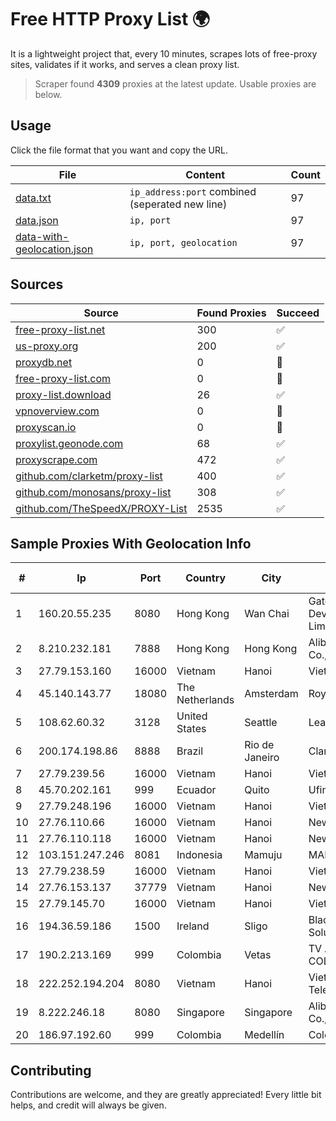 
# Free HTTP Proxy List 🌍

It is a lightweight project that, every 10 minutes, scrapes lots of free-proxy sites, validates if it works, and serves a clean proxy list.


> Scraper found **4309** proxies at the latest update. Usable proxies are below.

## Usage

Click the file format that you want and copy the URL.


|File|Content|Count|
|----|-------|-----|
|[data.txt](https://raw.githubusercontent.com/themiralay/Proxy-List-World/master/data.txt)|`ip_address:port` combined (seperated new line)|97|
|[data.json](https://raw.githubusercontent.com/themiralay/Proxy-List-World/master/data.json)|`ip, port`|97|
|[data-with-geolocation.json](https://raw.githubusercontent.com/themiralay/Proxy-List-World/master/data-with-geolocation.json)|`ip, port, geolocation`|97|

## Sources

|Source|Found Proxies|Succeed|
|------|-------------|-------|
|[free-proxy-list.net](https://free-proxy-list.net)|300|✅|
|[us-proxy.org](https://www.us-proxy.org)|200|✅|
|[proxydb.net](http://proxydb.net)|0|🚫|
|[free-proxy-list.com](https://free-proxy-list.com/?page=&port=&type%5B%5D=http&type%5B%5D=https&up_time=0&search=Search)|0|🚫|
|[proxy-list.download](https://www.proxy-list.download/HTTP)|26|✅|
|[vpnoverview.com](https://vpnoverview.com/privacy/anonymous-browsing/free-proxy-servers)|0|🚫|
|[proxyscan.io](https://www.proxyscan.io)|0|🚫|
|[proxylist.geonode.com](https://proxylist.geonode.com/api/proxy-list?limit=300&page=1&sort_by=lastChecked&sort_type=desc&protocols=http,https)|68|✅|
|[proxyscrape.com](https://api.proxyscrape.com/v2/?request=displayproxies&protocol=http&timeout=10000&country=all&ssl=all&anonymity=all)|472|✅|
|[github.com/clarketm/proxy-list](https://raw.githubusercontent.com/clarketm/proxy-list/master/proxy-list-raw.txt)|400|✅|
|[github.com/monosans/proxy-list](https://raw.githubusercontent.com/monosans/proxy-list/main/proxies/http.txt)|308|✅|
|[github.com/TheSpeedX/PROXY-List](https://raw.githubusercontent.com/TheSpeedX/PROXY-List/master/http.txt)|2535|✅|


## Sample Proxies With Geolocation Info

|#|Ip|Port|Country|City|Internet Service Provider|
|-|--|----|-------|----|-------------------------|
|1|160.20.55.235|8080|Hong Kong|Wan Chai|Gateway Technology Development Company Limited|
|2|8.210.232.181|7888|Hong Kong|Hong Kong|Alibaba (US) Technology Co., Ltd.|
|3|27.79.153.160|16000|Vietnam|Hanoi|Viettel Corporation|
|4|45.140.143.77|18080|The Netherlands|Amsterdam|RoyaleHosting BV|
|5|108.62.60.32|3128|United States|Seattle|Leaseweb USA, Inc.|
|6|200.174.198.86|8888|Brazil|Rio de Janeiro|Claro S.A|
|7|27.79.239.56|16000|Vietnam|Hanoi|Viettel Corporation|
|8|45.70.202.161|999|Ecuador|Quito|Ufinet Panama S.A.|
|9|27.79.248.196|16000|Vietnam|Hanoi|Viettel Corporation|
|10|27.76.110.66|16000|Vietnam|Hanoi|Newass2011xDSLHCMC|
|11|27.76.110.118|16000|Vietnam|Hanoi|Newass2011xDSLHCMC|
|12|103.151.247.246|8081|Indonesia|Mamuju|MANAKARRANET|
|13|27.79.238.59|16000|Vietnam|Hanoi|Viettel Corporation|
|14|27.76.153.137|37779|Vietnam|Hanoi|Newass2011xDSLHCMC|
|15|27.79.145.70|16000|Vietnam|Hanoi|Viettel Corporation|
|16|194.36.59.186|1500|Ireland|Sligo|Blacknight Internet Solutions Limited|
|17|190.2.213.169|999|Colombia|Vetas|TV AZTECA SUCURSAL COLOMBIA|
|18|222.252.194.204|8080|Vietnam|Hanoi|VietNam Post and Telecom Corporation|
|19|8.222.246.18|8080|Singapore|Singapore|Alibaba (US) Technology Co., Ltd.|
|20|186.97.192.60|999|Colombia|Medellín|Colombia Móvil|



## Contributing

Contributions are welcome, and they are greatly appreciated! Every
little bit helps, and credit will always be given.

